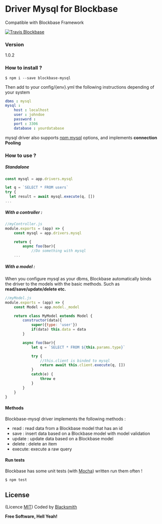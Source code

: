 # Driver Mysql for Blockbase
Compatible with Blockbase Framework

[![Travis Blockbase](https://api.travis-ci.org/blacksmithstudio/blockbase-mysql.svg?branch=master)](https://travis-ci.org/blacksmithstudio/blockbase-mysql)

### Version
1.0.2

### How to install ?
```shell
$ npm i --save blockbase-mysql
```

Then add to your config/{env}.yml the following instructions depending of your system
```yml
dbms : mysql
mysql :
    host : localhost
    user : johndoe
    password :
    port : 3306
    database : yourdatabase
```

mysql driver also supports [npm mysql](https://www.npmjs.com/package/mysql) options, and implements **connection Pooling**

### How to use ?

##### Standalone

```js
const mysql = app.drivers.mysql

let q = `SELECT * FROM users`
try {
  let result = await mysql.execute(q, [])
...
```


##### With a controller :

```js
//myController.js
module.exports = (app) => {
    const mysql = app.drivers.mysql

    return {
        async foo(bar){
            //Do something with mysql
    ...
```

##### With a model :

When you configure mysql as your dbms, Blockbase automatically binds the driver to the models with the basic methods. Such as **read/save/update/delete etc.**

```js
//myModel.js
module.exports = (app) => {
    const Model = app.model._model

    return class MyModel extends Model {
        constructor(data){
            super({type: 'user'})
            if(data) this.data = data
        }

        async foo(bar){
            let q = `SELECT * FROM ${this.params.type}`

            try {
                //this.client is binded to mysql
                return await this.client.execute(q, [])
            }
            catch(e) {
                throw e
            }
        }
    }
}
```

#### Methods

Blockbase-mysql driver implements the following methods :
* read   : read data from a Blockbase model that has an id
* save   : insert data based on a Blockbase model with model validation
* update : update data based on a Blockbase model
* delete : delete an item
* execute: execute a raw query



#### Run tests
Blockbase has some unit tests (with [Mocha](https://mochajs.org)) written run them often !

```sh
$ npm test
```

License
----
(Licence [MIT](https://github.com/blacksmithstudio/blockbase/blob/master/LICENCE))
Coded by [Blacksmith](https://www.blacksmith.studio)

**Free Software, Hell Yeah!**

[Node.js]:https://nodejs.org/en
[NPM]:https://www.npmjs.com
